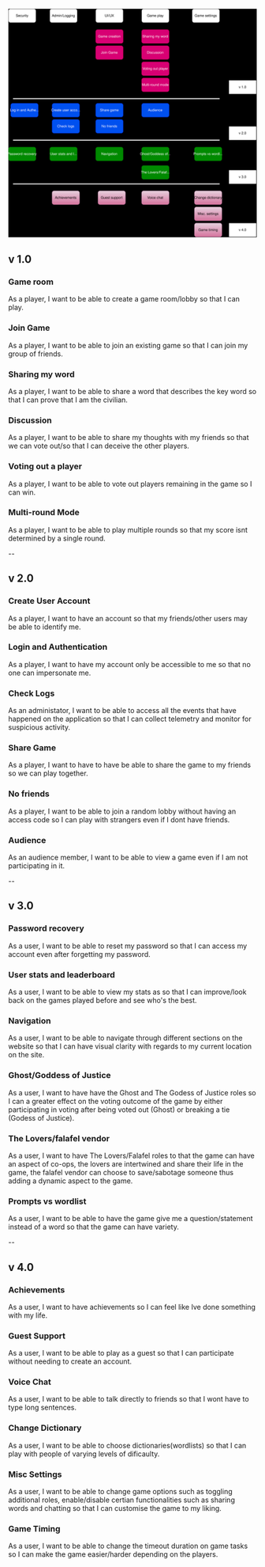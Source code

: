 ![User Story Map](Map.svg)  

## v 1.0

### Game room 
As a player, I want to be able to create a game room/lobby so that I can play.
### Join Game 
As a player, I want to be able to join an existing game so that I can join my group of friends.
### Sharing my word
As a player, I want to be able to share a word that describes the key word so that I can prove that I am the civilian.
### Discussion
As a player, I want to be able to share my thoughts with my friends so that we can vote out/so that I can deceive the other players.
### Voting out a player
As a player, I want to be able to vote out players remaining in the game so I can win.
### Multi-round Mode
As a player, I want to be able to play multiple rounds so that my score isnt determined by a single round.

--
## v 2.0

### Create User Account
As a player, I want to have an account so that my friends/other users may be able to identify me.
### Login and Authentication
As a player, I want to have my account only be accessible to me so that no one can impersonate me.
### Check Logs
As an administator, I want to be able to access all the events that have happened on the application so that I can collect telemetry and monitor for suspicious activity.
### Share Game
As a player, I want to have to have be able to share the game to my friends so we can play together.
### No friends
As a player, I want to be able to join a random lobby without having an access code so I can play with strangers even if I dont have friends.
### Audience
As an audience member, I want to be able to view a game even if I am not participating in it.

--
## v 3.0

### Password recovery
As a user, I want to be able to reset my password so that I can access my account even after forgetting my password.
### User stats and leaderboard
As a user, I want to be able to view my stats as so that I can improve/look back on the games played before and see who's the best.
### Navigation
As a user, I want to be able to navigate through different sections on the website so that I can have visual clarity with regards to my current location on the site.
### Ghost/Goddess of Justice
As a user, I want to have have the Ghost and The Godess of Justice roles so I can a greater effect on the voting outcome of the game by either participating in voting after being voted out (Ghost) or breaking a tie (Godess of Justice). 
### The Lovers/falafel vendor
As a user, I want to have The Lovers/Falafel roles to that the game can have an aspect of co-ops, the lovers are intertwined and share their life in the game, the falafel vendor can choose to save/sabotage someone thus adding a dynamic aspect to the game.
### Prompts vs wordlist
As a user, I want to be able to have the game give me a question/statement instead of a word so that the game can have variety.

--
## v 4.0

### Achievements
As a user, I want to have achievements so I can feel like Ive done something with my life.
### Guest Support
As a user, I want to be able to play as a guest so that I can participate without needing to create an account.
### Voice Chat
As a user, I want to be able to talk directly to friends so that I wont have to type long sentences.
### Change Dictionary
As a user, I want to be able to choose dictionaries(wordlists) so that I can play with people of varying levels of dificaulty.
### Misc Settings
As a user, I want to be able to change game options such as toggling additional roles, enable/disable certian functionalities such as sharing words and chatting so that I can customise the game to my liking.
### Game Timing
As a user, I want to be able to change the timeout duration on game tasks so I can make the game easier/harder depending on the players.